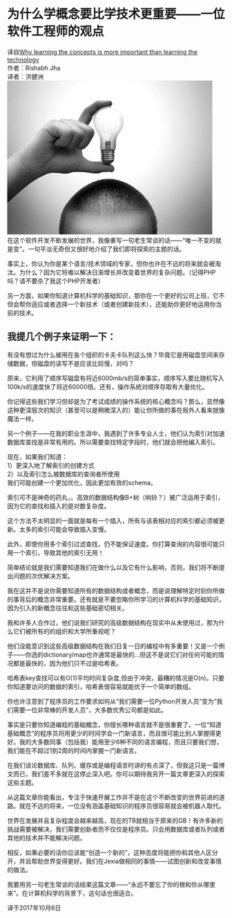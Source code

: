 # 为什么学概念要比学技术更重要——一位软件工程师的观点
译自[Why learning the concepts is more important than learning the technology](https://medium.com/jexia/why-learning-the-concepts-is-more-important-than-learning-the-technology-a-software-engineers-3c936d1b4f51)  
作者：Rishabh Jha<br>译者：洪健洲  
![](images/1.jpeg)  
在这个软件开发不断发展的世界，我像重写一句老生常谈的话——“唯一不变的就是变”。一句平淡无奇但又很好地介绍了我们即将探索的主题的话。

事实上，你认为你是某个语言/技术领域的专家，但你也许在不远的将来就会被淘汰。为什么？因为它将难以解决日渐增长并改变着世界的复杂问题。（记得PHP吗？请不要杀了我这个PHP开发者）  

另一方面，如果你知道计算机科学的基础知识，那你在一个更好的公司上班，它不但会帮你适应或者选择一个新技术（或者创建新技术），还能助你更好地运用你当前的技术。
## 我提几个例子来证明一下：
有没有想过为什么被用在各个组织的卡夫卡队列这么快？毕竟它是用磁盘空间来存储数据，但磁盘的读写不是应该比较慢，对吗？  

原来，它利用了顺序写磁盘有将近6000mb/s的简单事实，顺序写入要比随机写入100k/s的速度快了将近60000倍。还有，操作系统对顺序存取有大量优化。  

你记得这些我们学习但却是为了考试成绩的操作系统的核心概念吗？那么，显然像这种更深层次的知识（甚至可以是稍微深入的）能让你所做的事在局外人看来就像魔法一样。  

另一个例子——在我的职业生涯中，我遇到了许多专业人士，他们认为索引对加速数据库查找是非常有用的。所以需要查找特定字段时，他们就会把他编入索引。  

现在，如果我们知道：  
1）更深入地了解索引的创建方式  
2）以及索引怎么被数据库的查询者所使用  
我们可能创建一个更加优化，因此更加有效的schema。

索引可不是神奇的药丸，。高效的数据结构像B+树（响铃？）被广泛运用于索引，因为它的查找和插入的是对数复杂度。  

这个方法不太明显的一面就是每有一个插入，所有与该表相对应的索引都必须被更新。太多的索引可能会导致插入变慢。  

此外，即使你用多个索引过滤查找，仍不能保证速度。你打算查询的内容很可能只用一个索引，导致其他的索引无用！  

简单结论就是我们需要知道我们在做什么以及它有什么影响，否则，我们将不断提出问题的次优解决方案。  

我在这并不是说你需要知道所有的数据结构或者概念，而是说理解特定时刻你所做的事背后的概念非常重要。还有就是不要忽略你所学习的计算机科学的基础知识，因为引入的新概念往往和这些基础密切相关。  

我和许多人合作过，他们说我们研究的高级数据结构在现实中从未使用过，那为什么它们被所有的的组织和大学所重视呢？

他们没能意识到这些高级数据结构在我们日复一日的编程中有多重要！又是一个例子——你选的dictionary/map也许通常是最快的...但这不是说它们对任何可能的情况都是最快的，因为他们只不过是哈希表。  

哈希表key查找可以有O(1)平均时间复杂度,但由于冲突，最糟的情况是O(n)。只要你知道要访问的数据的索引，哈希表很容易就能优于一个简单的数组。  

你也许注意到了程序员的工作要求如何从“我们需要一位Python开发人员”变为“我们需要一位非常棒的开发人员”，大多数优秀公司都是如此。  

事实是只要你知道编程的基础概念，你擅长哪种语言就不是很重要了。一位“知道基础概念”的程序员将用更少的时间学会一门新语言，而且很可能比别人掌握得更好。我的大多数同事（包括我）能用至少6种不同的语言编程，而且只要我们想，我们能在不超过1到2周的时间内掌握一门新语言。  

在我们谈论数据库、队列、缓存或是编程语言时讲的有点深了，但我这只是一篇博文而已，我们差不多就在这停止深入吧。你可以期待我另开一篇文章更深入的探索这些主题。  

从这篇文章你能看出，专注于快速开展工作并不是在这个不断改变的世界前进的道路。就在不远的将来，一位没有涵盖基础知识的程序员很容易就会被机器人取代。  

世界在发展并且复杂程度会越来越高，现在的TB就相当于原来的GB！有许多新的挑战需要被解决，我们需要创新者而不仅仅是程序员。只会用数据库或者队列或者其他的技术并不能解决问题。  

相反，如果必要的话你应该能“创造一个新的”，这种态度将能把你和其他人区分开，并且帮助世界变得更好。我们在Jexia做相同的事情——试图创新和改变事情的做法。  

我要用另一句老生常谈的话结束这篇文章——“永远不要忘了你的根和你从哪里来”。在计算机科学的背景下，这句话也很适合。

译于2017年10月6日
